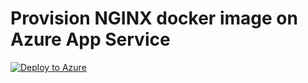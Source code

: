# Provision NGINX docker image on Azure App Service

[![Deploy to Azure](http://azuredeploy.net/deploybutton.png)](https://azuredeploy.net/)

